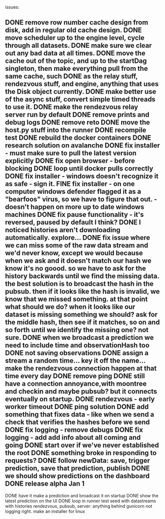 issues:

DONE remove row number cache design from disk, add in regular old cache design.
DONE move scheduler up to the engine level, cycle through all datasets.
DONE make sure we clear out any bad data at all times.
DONE move the cache out of the topic, and up to the startDag singleton, then make everything pull from the same cache, such DONE as the relay stuff, rendezvous stuff, and engine, anything that uses the Disk object currently.
DONE make better use of the async stuff, convert simple timed threads to use it.
DONE make the rendezvous relay server run by default
DONE remove prints and debug logs
DONE remove reto
DONE move the host.py stuff into the runner
DONE recompile test
DONE rebuild the docker containers
DONE research solution on avalanche
DONE fix installer - must make sure to pull the latest version explicitly
DONE fix open browser - before blocking
DONE loop until docker pulls correctly
DONE fix installer - windows doesn't recognize it as safe - sign it.
FINE fix installer - on one computer windows defender flagged it as a "bearfoos" virus, so we have to figure that out. - doesn't happen on more up to date windows machines
DONE fix pause functionality - it's reversed, paused by default I think?
DONE I noticed histories aren't downloading automatically. explore...
DONE fix issue where we can miss some of the raw data stream and we'd never know, except we would because when we ask and it doesn't match our hash we know it's no goood. so we have to ask for the history backwards until we find the missing data. the best solution is to broadcast the hash in the pubsub. then if it looks like the hash is invalid, we know that we missed something. at that point what should we do? when it looks like our dataset is missing something we should? ask for the middle hash, then see if it matches, so on and so forth until we identify the missing one? not sure.
DONE when we broadcast a prediction we need to include time and observationHash too
DONE not saving observations
DONE assign a stream a random time... key it off the name... make the rendezvous connection happen at that time every day
DONE remove ping
DONE still have a connection annoyance,with moontree and checkin and maybe pubsub? but it connects eventually on startup.
DONE rendezvous - early worker timeout
DONE ping solution
DONE add something that fixes data - like when we send a check that verifies the hashes before we send
DONE fix logging - remove debugs 
DONE fix logging - add add info about all coming and going
DONE start over if we've never established the root
DONE something broke in responding to requests?
DONE follow newData: save, trigger prediction, save that prediction, publish
DONE we should show predictions on the dashboard
DONE release alpha Jan 1
---
DONE have it make a prediction and broadcast it on startup
DONE show the latest prediction on the UI
DONE loop in runner
test
seed with datastreams with histories
rendezvous, pubsub, server: anything behind gunicorn not logging right.
make an installer for linux